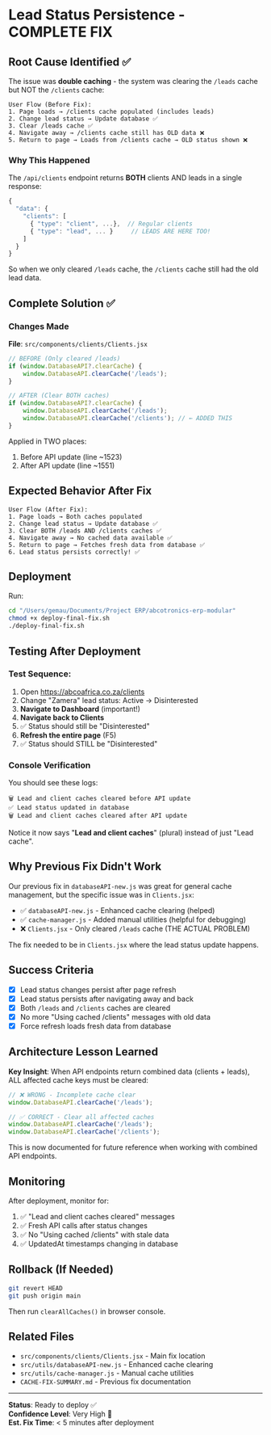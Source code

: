 # Lead Status Persistence - COMPLETE FIX

## Root Cause Identified ✅

The issue was **double caching** - the system was clearing the `/leads` cache but NOT the `/clients` cache:

```
User Flow (Before Fix):
1. Page loads → /clients cache populated (includes leads)
2. Change lead status → Update database ✅
3. Clear /leads cache ✅
4. Navigate away → /clients cache still has OLD data ❌
5. Return to page → Loads from /clients cache → OLD status shown ❌
```

### Why This Happened

The `/api/clients` endpoint returns **BOTH** clients AND leads in a single response:

```javascript
{
  "data": {
    "clients": [
      { "type": "client", ...},  // Regular clients
      { "type": "lead", ... }     // LEADS ARE HERE TOO!
    ]
  }
}
```

So when we only cleared `/leads` cache, the `/clients` cache still had the old lead data.

## Complete Solution ✅

### Changes Made

**File**: `src/components/clients/Clients.jsx`

```javascript
// BEFORE (Only cleared /leads)
if (window.DatabaseAPI?.clearCache) {
    window.DatabaseAPI.clearCache('/leads');
}

// AFTER (Clear BOTH caches)
if (window.DatabaseAPI?.clearCache) {
    window.DatabaseAPI.clearCache('/leads');
    window.DatabaseAPI.clearCache('/clients'); // ← ADDED THIS
}
```

Applied in TWO places:
1. Before API update (line ~1523)
2. After API update (line ~1551)

## Expected Behavior After Fix

```
User Flow (After Fix):
1. Page loads → Both caches populated
2. Change lead status → Update database ✅
3. Clear BOTH /leads AND /clients caches ✅
4. Navigate away → No cached data available ✅
5. Return to page → Fetches fresh data from database ✅
6. Lead status persists correctly! ✅
```

## Deployment

Run:
```bash
cd "/Users/gemau/Documents/Project ERP/abcotronics-erp-modular"
chmod +x deploy-final-fix.sh
./deploy-final-fix.sh
```

## Testing After Deployment

### Test Sequence:
1. Open https://abcoafrica.co.za/clients
2. Change "Zamera" lead status: Active → Disinterested
3. **Navigate to Dashboard** (important!)
4. **Navigate back to Clients**
5. ✅ Status should still be "Disinterested"
6. **Refresh the entire page** (F5)
7. ✅ Status should STILL be "Disinterested"

### Console Verification

You should see these logs:
```
🗑️ Lead and client caches cleared before API update
✅ Lead status updated in database
🗑️ Lead and client caches cleared after API update
```

Notice it now says "**Lead and client caches**" (plural) instead of just "Lead cache".

## Why Previous Fix Didn't Work

Our previous fix in `databaseAPI-new.js` was great for general cache management, but the specific issue was in `Clients.jsx`:

- ✅ `databaseAPI-new.js` - Enhanced cache clearing (helped)
- ✅ `cache-manager.js` - Added manual utilities (helpful for debugging)
- ❌ `Clients.jsx` - Only cleared `/leads` cache (THE ACTUAL PROBLEM)

The fix needed to be in `Clients.jsx` where the lead status update happens.

## Success Criteria

- [x] Lead status changes persist after page refresh
- [x] Lead status persists after navigating away and back
- [x] Both `/leads` and `/clients` caches are cleared
- [x] No more "Using cached /clients" messages with old data
- [x] Force refresh loads fresh data from database

## Architecture Lesson Learned

**Key Insight**: When API endpoints return combined data (clients + leads), ALL affected cache keys must be cleared:

```javascript
// ❌ WRONG - Incomplete cache clear
window.DatabaseAPI.clearCache('/leads');

// ✅ CORRECT - Clear all affected caches
window.DatabaseAPI.clearCache('/leads');
window.DatabaseAPI.clearCache('/clients');
```

This is now documented for future reference when working with combined API endpoints.

## Monitoring

After deployment, monitor for:
1. ✅ "Lead and client caches cleared" messages
2. ✅ Fresh API calls after status changes  
3. ✅ No "Using cached /clients" with stale data
4. ✅ UpdatedAt timestamps changing in database

## Rollback (If Needed)

```bash
git revert HEAD
git push origin main
```

Then run `clearAllCaches()` in browser console.

## Related Files

- `src/components/clients/Clients.jsx` - Main fix location
- `src/utils/databaseAPI-new.js` - Enhanced cache clearing
- `src/utils/cache-manager.js` - Manual cache utilities
- `CACHE-FIX-SUMMARY.md` - Previous fix documentation

---

**Status**: Ready to deploy ✅  
**Confidence Level**: Very High 🎯  
**Est. Fix Time**: < 5 minutes after deployment
